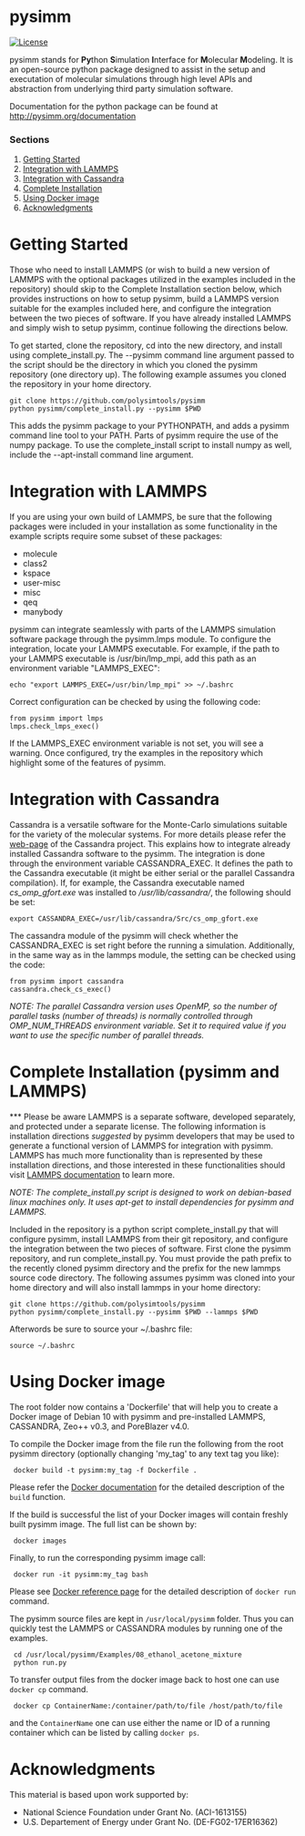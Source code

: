pysimm
======

[![License](https://img.shields.io/badge/license-MIT-blue.svg)](http://opensource.org/licenses/MIT)

pysimm stands for <b>Py</b>thon <b>S</b>imulation <b>I</b>nterface for <b>M</b>olecular <b>M</b>odeling. It is an open-source python package designed to assist in the setup and executation of molecular simulations through high level APIs and abstraction from underlying third party simulation software.

Documentation for the python package can be found at http://pysimm.org/documentation

### Sections
1. [Getting Started](#getting-started)
2. [Integration with LAMMPS](#integration-with-lammps) 
3. [Integration with Cassandra](#integration-with-cassandra)
4. [Complete Installation](#complete-installation-pysimm-and-lammps)
5. [Using Docker image](#using-docker-image)
6. [Acknowledgments](#acknowledgments)


Getting Started
===============

Those who need to install LAMMPS (or wish to build a new version of LAMMPS with the optional packages utilized in the examples included in the repository) should skip to the Complete Installation section below, which provides instructions on how to setup pysimm, build a LAMMPS version suitable for the examples included here, and configure the integration between the two pieces of software. If you have already installed LAMMPS and simply wish to setup pysimm, continue following the directions below.

To get started, clone the repository, cd into the new directory, and install using complete_install.py. The --pysimm command line argument passed to the script should be the directory in which you cloned the pysimm repository (one directory up). The following example assumes you cloned the repository in your home directory.

```
git clone https://github.com/polysimtools/pysimm
python pysimm/complete_install.py --pysimm $PWD
```

This adds the pysimm package to your PYTHONPATH, and adds a pysimm command line tool to your PATH. Parts of pysimm require the use of the numpy package. To use the complete_install script to install numpy as well, include the --apt-install command line argument.

Integration with LAMMPS
=======================

If you are using your own build of LAMMPS, be sure that the following packages were included in your installation as some functionality in the example scripts require some subset of these packages:
  -  molecule
  -  class2
  -  kspace
  -  user-misc
  -  misc
  -  qeq
  -  manybody

pysimm can integrate seamlessly with parts of the LAMMPS simulation software package through the pysimm.lmps module. To configure the integration, locate your LAMMPS executable. For example, if the path to your LAMMPS executable is /usr/bin/lmp_mpi, add this path as an environment variable "LAMMPS_EXEC":

```echo "export LAMMPS_EXEC=/usr/bin/lmp_mpi" >> ~/.bashrc```

Correct configuration can be checked by using the following code:

```
from pysimm import lmps
lmps.check_lmps_exec()
```

If the LAMMPS_EXEC environment variable is not set, you will see a warning. Once configured, try the examples in the repository which highlight some of the features of pysimm.


Integration with Cassandra 
==========================
<a name="CSintegration"></a>
Cassandra is a versatile software for the Monte-Carlo simulations suitable for the variety of the molecular systems. For more details please refer the [web-page](https://cassandra.nd.edu/) of the Cassandra project. This explains how to integrate already installed Cassandra software to the pysimm. The integration is done through the environment variable CASSANDRA_EXEC. It defines the path to the Cassandra executable (it might be either serial or the parallel Cassandra compilation). If, for example, the Cassandra executable named *cs_omp_gfort.exe* was installed to */usr/lib/cassandra/*, the following should be set:

```export CASSANDRA_EXEC=/usr/lib/cassandra/Src/cs_omp_gfort.exe```

The cassandra module of the pysimm will check whether the CASSANDRA_EXEC is set right before the running a simulation. Additionally, in the same way as in the lammps module, the setting can be checked using the code:

```
from pysimm import cassandra
cassandra.check_cs_exec()
```
<i>NOTE: The parallel Cassandra version uses OpenMP, so the number of parallel tasks (number of threads) is normally controlled through OMP_NUM_THREADS environment variable. Set it to required value if you want to use the specific number of parallel threads.</i>


Complete Installation (pysimm and LAMMPS)
=========================================

*** Please be aware LAMMPS is a separate software, developed separately, and protected under a separate license. The following information is installation directions <i>suggested</i> by pysimm developers that may be used to generate a functional version of LAMMPS for integration with pysimm. LAMMPS has much more functionality than is represented by these installation directions, and those interested in these functionalities should visit [LAMMPS documentation](http://lammps.sandia.gov/doc/Manual.html) to learn more. 

<i>NOTE: The complete_install.py script is designed to work on debian-based linux machines only. It uses apt-get to install dependencies for pysimm and LAMMPS.</i>

Included in the repository is a python script complete_install.py that will configure pysimm, install LAMMPS from their git repository, and configure the integration between the two pieces of software. First clone the pysimm repository, and run complete_install.py. You must provide the path prefix to the recently cloned pysimm directory and the prefix for the new lammps source code directory. The following assumes pysimm was cloned into your home directory and will also install lammps in your home directory:

```
git clone https://github.com/polysimtools/pysimm
python pysimm/complete_install.py --pysimm $PWD --lammps $PWD
```

Afterwords be sure to source your ~/.bashrc file:

```source ~/.bashrc```


Using Docker image
==================

The root folder now contains a 'Dockerfile' that will help you to create a Docker 
image of Debian 10 with pysimm and pre-installed LAMMPS, 
CASSANDRA, Zeo++ v0.3, and PoreBlazer v4.0.  

To compile the Docker image from the file run the following from the root pysimm directory 
(optionally changing 'my_tag' to any text tag you like):

```commandline
 docker build -t pysimm:my_tag -f Dockerfile .
```

Please refer the [Docker documentation](https://docs.docker.com/engine/reference/commandline/build/) 
for the detailed description of the `build` function.  

If the build is successful the list of your Docker images will contain freshly built 
pysimm image. The full list can be shown by:
```commandline
 docker images
```

Finally, to run the corresponding pysimm image call:  
```commandline
 docker run -it pysimm:my_tag bash
```
Please see [Docker reference page](https://docs.docker.com/engine/reference/run/) for the 
detailed description of `docker run` command.

The pysimm source files are kept in `/usr/local/pysimm` folder. Thus you can quickly test the 
LAMMPS or CASSANDRA modules by running one of the examples.
  
```commandline
 cd /usr/local/pysimm/Examples/08_ethanol_acetone_mixture
 python run.py
```

To transfer output files from the docker image back to host one can use `docker cp` command. 
```commandline
 docker cp ContainerName:/container/path/to/file /host/path/to/file
```

and the `ContainerName` one can use either the name or ID of a running container 
which can be listed by calling `docker ps`.
 

Acknowledgments
================
This material is based upon work supported by: 
 * National Science Foundation under Grant No. (ACI-1613155)
 * U.S. Departement of Energy under Grant No. (DE-FG02-17ER16362) 
